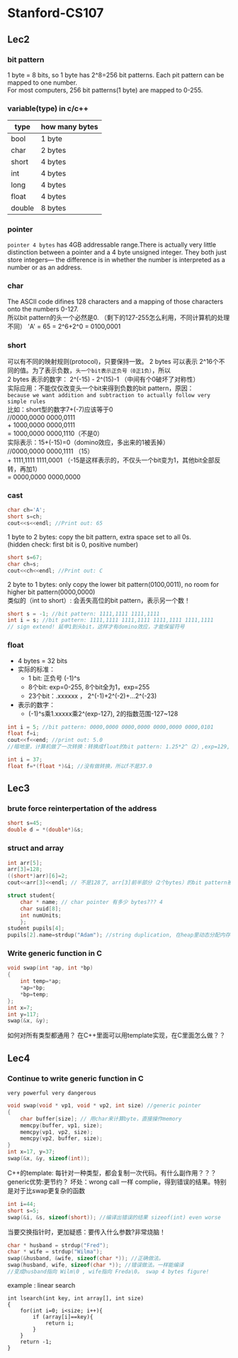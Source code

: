 # Stanford-CS107
## Lec2
### bit pattern
1 byte = 8 bits, so 1 byte has 2^8=256 bit patterns. Each pit pattern can be mapped to one number.  
For most computers, 256 bit patterns(1 byte) are mapped to 0-255.
### variable(type) in c/c++
type  | how many bytes|
--------- | --------|
bool  | 1 byte |
char  | 2 bytes |
short  | 4 bytes |
int  | 4 bytes |
long  | 4 bytes |
float  | 4 bytes |
double  | 8 bytes |
### pointer
`pointer 4 bytes` has 4GB addressable range.There is actually very little
distinction between a pointer and a 4 byte unsigned integer. They both just
store integers— the difference is in whether the number is interpreted as a
number or as an address.
### char
The ASCII code difines 128 characters and a mapping of those characters onto the numbers 0-127.  
所以bit pattern的头一个必然是0. （剩下的127-255怎么利用，不同计算机的处理不同）
'A' = 65 = 2^6+2^0 = 0100,0001
### short
可以有不同的映射规则(protocol)，只要保持一致。
2 bytes 可以表示 2^16个不同的值。为了表示负数，`头一个bit表示正负号（0正1负）`，所以  
2 bytes 表示的数字： 2^(-15) - 2^(15)-1  （中间有个0破坏了对称性）  
实际应用：不能仅仅改变头一个bit来得到负数的bit pattern，原因：  
`because we want addition and subtraction to actually follow very simple rules`  
比如：short型的数字7+(-7)应该等于0  
    //0000,0000 0000,0111  
    + 1000,0000 0000,0111  
    = 1000,0000 0000,1110（不是0）  
实际表示：15+(-15)=0（domino效应，多出来的1被丢掉）  
    //0000,0000 0000,1111 （15）   
    + 1111,1111 1111,0001  （-15是这样表示的，不仅头一个bit变为1，其他bit全部反转，再加1）  
    = 0000,0000 0000,0000  
### cast
```cpp
char ch='A';
short s=ch;
cout<<s<<endl; //Print out: 65
```
1 byte to 2 bytes: copy the bit pattern, extra space set to all 0s.  
(hidden check: first bit is 0, positive number)
```cpp
short s=67;
char ch=s;
cout<<ch<<endl; //Print out: C
```
2 byte to 1 bytes: only copy the lower bit pattern(0100,0011), no room for higher bit pattern(0000,0000)  
类似的（int to short）: 会丢失高位的bit pattern，表示另一个数！
```cpp
short s = -1; //bit pattern: 1111,1111 1111,1111
int i = s; //bit pattern: 1111,1111 1111,1111 1111,1111 1111,1111
// sign extend! 延申1到头bit，这样才有domino效应，才能保留符号
```
### float
* 4 bytes = 32 bits  
* 实际的标准：
    * 1 bit: 正负号 (-1)^s
    * 8个bit: exp=0-255, 8个bit全为1，exp=255
    * 23个bit：.xxxxxx ， 2^(-1)+2^(-2)+...2^(-23)
* 表示的数字：
    * (-1)^s乘1.xxxxx乘2^(exp-127), 2的指数范围-127~128
```cpp
int i = 5; //bit pattern: 0000,0000 0000,0000 0000,0000 0000,0101
float f=i;
cout<<f<<end; //print out: 5.0
//暗地里，计算机做了一次转换：转换成float的bit pattern: 1.25*2^（2）,exp=129,.xxxx=0.25

int i = 37;
float f=*(float *)&i; //没有做转换，所以f不是37.0
```

## Lec3
### brute force reinterpertation of the address
```cpp
short s=45;
double d = *(double*)&s;
```
### struct and array
```cpp
int arr[5];
arr[3]=128;
((short*)arr)[6]=2;
cout<<arr[3]<<endl; // 不是128了, arr[3]前半部分（2个bytes）的bit pattern被改成了2

struct student{
    char * name; // char pointer 有多少 bytes??? 4
    char suid[8];
    int numUnits;
    };
student pupils[4];
pupils[2].name=strdup("Adam"); //string duplication, 在heap里动态分配内存 string "Adam\0"
```
### Write generic function in C
```c
void swap(int *ap, int *bp)
{
    int temp=*ap;
    *ap=*bp;
    *bp=temp;
};
int x=7;
int y=117;
swap(&x, &y);
```
如何对所有类型都通用？ 在C++里面可以用template实现，在C里面怎么做？？
## Lec4
### Continue to write generic function in C
`very powerful very dangerous`
```c
void swap(void * vp1, void * vp2, int size) //generic pointer
{
    char buffer[size]; // 用char来计算byte，直接操作memory
    memcpy(buffer, vp1, size);
    memcpy(vp1, vp2, size);
    memcpy(vp2, buffer, size);
}
int x=17, y=37;
swap(&x, &y, sizeof(int));
```
C++的template: 每针对一种类型，都会复制一次代码。有什么副作用？？？
generic优势:更节约？
坏处：wrong call 一样 complie，得到错误的结果。特别是对于比swap更复杂的函数
```c
int i=44;
short s=5;
swap(&i, &s, sizeof(short)); //编译出错误的结果 sizeof(int) even worse
```
当要交换指针时，更加疑惑：要传入什么参数?非常烧脑！
```c
char * husband = strdup("Fred");
char * wife = strdup("Wilma");
swap(&husband, &wife, sizeof(char *)); //正确做法。
swap(husband, wife, sizeof(char *)); //错误做法。一样能编译
//变成husband指向 Wilm\0 , wife指向 Freda\0。 swap 4 bytes figure!
```
example : linear search
```
int lsearch(int key, int array[], int size)
{
    for(int i=0; i<size; i++){
        if (array[i]==key){
            return i;
        }
    }
    return -1;
}
